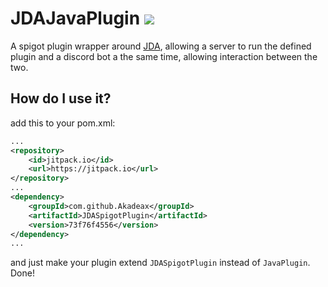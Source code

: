 # JDAJavaPlugin [![](https://jitpack.io/v/Akadeax/JDASpigotPlugin.svg)](https://jitpack.io/#Akadeax/JDASpigotPlugin)

A spigot plugin wrapper around [JDA](https://awesomeopensource.com/project/DV8FromTheWorld/JDA), allowing a server to run the defined plugin and a discord bot a the same time, allowing interaction between the two.

## How do I use it?
add this to your pom.xml:
```xml
...
<repository>
    <id>jitpack.io</id>
    <url>https://jitpack.io</url>
</repository>
...
<dependency>
    <groupId>com.github.Akadeax</groupId>
    <artifactId>JDASpigotPlugin</artifactId>
    <version>73f76f4556</version>
</dependency>
...
```
and just make your plugin extend `JDASpigotPlugin` instead of `JavaPlugin`. Done!

